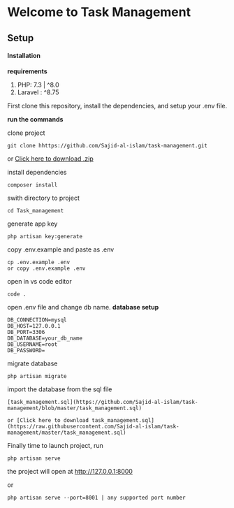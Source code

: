 # Welcome to Task Management

## Setup

####  Installation
**requirements**

 1. PHP: 7.3 | ^8.0
 2. Laravel : ^8.75

First clone this repository, install the dependencies, and setup your .env file.

**run the commands**

clone project
```
git clone hhttps://github.com/Sajid-al-islam/task-management.git
```

or [Click here to download .zip](https://github.com/Sajid-al-islam/task-management/archive/refs/heads/main.zip)


install dependencies
```
composer install
```

swith directory to project
```
cd Task_management
```

generate app key
```
php artisan key:generate
```

copy .env.example and paste as .env
```
cp .env.example .env
or copy .env.example .env
```

open in vs code editor
```
code .
```

open .env file and change db name. 
**database setup**
```
DB_CONNECTION=mysql
DB_HOST=127.0.0.1
DB_PORT=3306
DB_DATABASE=your_db_name
DB_USERNAME=root
DB_PASSWORD=
```

migrate database
```
php artisan migrate 
```


import the database from the sql file
```
[task_management.sql](https://github.com/Sajid-al-islam/task-management/blob/master/task_management.sql)

or [Click here to download task_management.sql](https://raw.githubusercontent.com/Sajid-al-islam/task-management/master/task_management.sql)
```

Finally time to launch project, run
```
php artisan serve
```
the project will open at http://127.0.0.1:8000

or
```
php artisan serve --port=8001 | any supported port number
```


